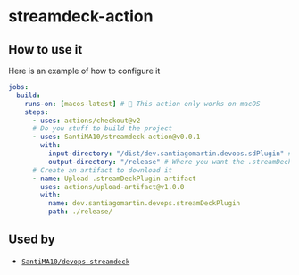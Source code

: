 # streamdeck-action

## How to use it

Here is an example of how to configure it
```yaml
jobs:
  build:
    runs-on: [macos-latest] # 👀 This action only works on macOS
    steps:
      - uses: actions/checkout@v2
      # Do you stuff to build the project
      - uses: SantiMA10/streamdeck-action@v0.0.1
        with:
          input-directory: "/dist/dev.santiagomartin.devops.sdPlugin" # Where is your code
          output-directory: "/release" # Where you want the .streamDeckPlugin
      # Create an artifact to download it
      - name: Upload .streamDeckPlugin artifact
        uses: actions/upload-artifact@v1.0.0
        with:
          name: dev.santiagomartin.devops.streamDeckPlugin
          path: ./release/
```

## Used by
- [`SantiMA10/devops-streamdeck`](https://github.com/SantiMA10/devops-streamdeck)